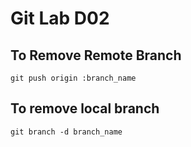# Git Lab D02 

## To Remove Remote Branch
```
git push origin :branch_name
```

## To remove local branch
```
git branch -d branch_name
```